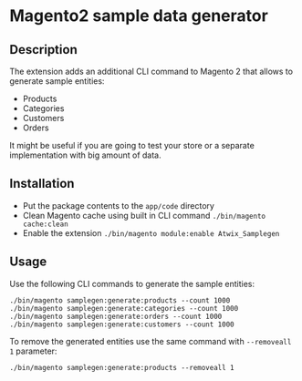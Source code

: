 # Magento2 sample data generator
## Description
The extension adds an additional CLI command to Magento 2 that allows to generate sample entities:
- Products
- Categories
- Customers
- Orders

It might be useful if you are going to test your store or a separate implementation with big amount of data.

## Installation
- Put the package contents to the `app/code` directory
- Clean Magento cache using built in CLI command `./bin/magento cache:clean`
- Enable the extension `./bin/magento module:enable Atwix_Samplegen`

## Usage
Use the following CLI commands to generate the sample entities:
```
./bin/magento samplegen:generate:products --count 1000
./bin/magento samplegen:generate:categories --count 1000
./bin/magento samplegen:generate:orders --count 1000
./bin/magento samplegen:generate:customers --count 1000
```
To remove the generated entities use the same command with `--removeall 1` parameter:
```
./bin/magento samplegen:generate:products --removeall 1
```

